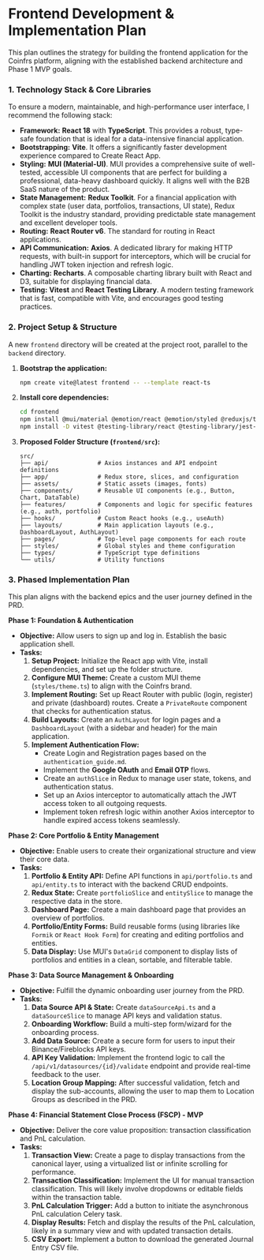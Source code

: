 # Frontend Development & Implementation Plan

This plan outlines the strategy for building the frontend application for the Coinfrs platform, aligning with the established backend architecture and Phase 1 MVP goals.

### **1. Technology Stack & Core Libraries**

To ensure a modern, maintainable, and high-performance user interface, I recommend the following stack:

*   **Framework:** **React 18** with **TypeScript**. This provides a robust, type-safe foundation that is ideal for a data-intensive financial application.
*   **Bootstrapping:** **Vite**. It offers a significantly faster development experience compared to Create React App.
*   **Styling:** **MUI (Material-UI)**. MUI provides a comprehensive suite of well-tested, accessible UI components that are perfect for building a professional, data-heavy dashboard quickly. It aligns well with the B2B SaaS nature of the product.
*   **State Management:** **Redux Toolkit**. For a financial application with complex state (user data, portfolios, transactions, UI state), Redux Toolkit is the industry standard, providing predictable state management and excellent developer tools.
*   **Routing:** **React Router v6**. The standard for routing in React applications.
*   **API Communication:** **Axios**. A dedicated library for making HTTP requests, with built-in support for interceptors, which will be crucial for handling JWT token injection and refresh logic.
*   **Charting:** **Recharts**. A composable charting library built with React and D3, suitable for displaying financial data.
*   **Testing:** **Vitest** and **React Testing Library**. A modern testing framework that is fast, compatible with Vite, and encourages good testing practices.

### **2. Project Setup & Structure**

A new `frontend` directory will be created at the project root, parallel to the `backend` directory.

1.  **Bootstrap the application:**
    ```bash
    npm create vite@latest frontend -- --template react-ts
    ```
2.  **Install core dependencies:**
    ```bash
    cd frontend
    npm install @mui/material @emotion/react @emotion/styled @reduxjs/toolkit react-redux react-router-dom axios recharts
    npm install -D vitest @testing-library/react @testing-library/jest-dom @testing-library/user-event
    ```
3.  **Proposed Folder Structure (`frontend/src`):**
    ```
    src/
    ├── api/              # Axios instances and API endpoint definitions
    ├── app/              # Redux store, slices, and configuration
    ├── assets/           # Static assets (images, fonts)
    ├── components/       # Reusable UI components (e.g., Button, Chart, DataTable)
    ├── features/         # Components and logic for specific features (e.g., auth, portfolio)
    ├── hooks/            # Custom React hooks (e.g., useAuth)
    ├── layouts/          # Main application layouts (e.g., DashboardLayout, AuthLayout)
    ├── pages/            # Top-level page components for each route
    ├── styles/           # Global styles and theme configuration
    ├── types/            # TypeScript type definitions
    └── utils/            # Utility functions
    ```

### **3. Phased Implementation Plan**

This plan aligns with the backend epics and the user journey defined in the PRD.

**Phase 1: Foundation & Authentication**

*   **Objective:** Allow users to sign up and log in. Establish the basic application shell.
*   **Tasks:**
    1.  **Setup Project:** Initialize the React app with Vite, install dependencies, and set up the folder structure.
    2.  **Configure MUI Theme:** Create a custom MUI theme (`styles/theme.ts`) to align with the Coinfrs brand.
    3.  **Implement Routing:** Set up React Router with public (login, register) and private (dashboard) routes. Create a `PrivateRoute` component that checks for authentication status.
    4.  **Build Layouts:** Create an `AuthLayout` for login pages and a `DashboardLayout` (with a sidebar and header) for the main application.
    5.  **Implement Authentication Flow:**
        *   Create Login and Registration pages based on the `authentication_guide.md`.
        *   Implement the **Google OAuth** and **Email OTP** flows.
        *   Create an `authSlice` in Redux to manage user state, tokens, and authentication status.
        *   Set up an Axios interceptor to automatically attach the JWT access token to all outgoing requests.
        *   Implement token refresh logic within another Axios interceptor to handle expired access tokens seamlessly.

**Phase 2: Core Portfolio & Entity Management**

*   **Objective:** Enable users to create their organizational structure and view their core data.
*   **Tasks:**
    1.  **Portfolio & Entity API:** Define API functions in `api/portfolio.ts` and `api/entity.ts` to interact with the backend CRUD endpoints.
    2.  **Redux State:** Create `portfolioSlice` and `entitySlice` to manage the respective data in the store.
    3.  **Dashboard Page:** Create a main dashboard page that provides an overview of portfolios.
    4.  **Portfolio/Entity Forms:** Build reusable forms (using libraries like `Formik` or `React Hook Form`) for creating and editing portfolios and entities.
    5.  **Data Display:** Use MUI's `DataGrid` component to display lists of portfolios and entities in a clean, sortable, and filterable table.

**Phase 3: Data Source Management & Onboarding**

*   **Objective:** Fulfill the dynamic onboarding user journey from the PRD.
*   **Tasks:**
    1.  **Data Source API & State:** Create `dataSourceApi.ts` and a `dataSourceSlice` to manage API keys and validation status.
    2.  **Onboarding Workflow:** Build a multi-step form/wizard for the onboarding process.
    3.  **Add Data Source:** Create a secure form for users to input their Binance/Fireblocks API keys.
    4.  **API Key Validation:** Implement the frontend logic to call the `/api/v1/datasources/{id}/validate` endpoint and provide real-time feedback to the user.
    5.  **Location Group Mapping:** After successful validation, fetch and display the sub-accounts, allowing the user to map them to Location Groups as described in the PRD.

**Phase 4: Financial Statement Close Process (FSCP) - MVP**

*   **Objective:** Deliver the core value proposition: transaction classification and PnL calculation.
*   **Tasks:**
    1.  **Transaction View:** Create a page to display transactions from the canonical layer, using a virtualized list or infinite scrolling for performance.
    2.  **Transaction Classification:** Implement the UI for manual transaction classification. This will likely involve dropdowns or editable fields within the transaction table.
    3.  **PnL Calculation Trigger:** Add a button to initiate the asynchronous PnL calculation Celery task.
    4.  **Display Results:** Fetch and display the results of the PnL calculation, likely in a summary view and with updated transaction details.
    5.  **CSV Export:** Implement a button to download the generated Journal Entry CSV file.
